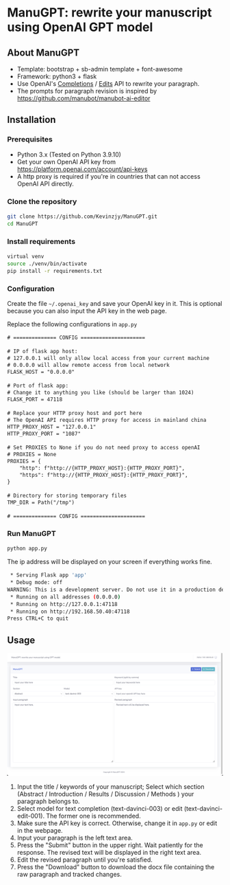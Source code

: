 # ManuGPT: rewrite your manuscript using OpenAI GPT model

## About ManuGPT

- Template: bootstrap + sb-admin template + font-awesome
- Framework: python3 + flask
- Use OpenAI's [Completions](https://platform.openai.com/docs/api-reference/completions) / [Edits](https://platform.openai.com/docs/api-reference/edits) API to rewrite your paragraph.
- The prompts for paragraph revision is inspired by https://github.com/manubot/manubot-ai-editor

## Installation

### Prerequisites

- Python 3.x (Tested on Python 3.9.10)
- Get your own OpenAI API key from https://platform.openai.com/account/api-keys
- A http proxy is required if you're in countries that can not access OpenAI API directly.

### Clone the repository

```bash
git clone https://github.com/Kevinzjy/ManuGPT.git
cd ManuGPT
```

### Install requirements

```bash
virtual venv
source ./venv/bin/activate
pip install -r requirements.txt
```

### Configuration

Create the file `~/.openai_key` and save your OpenAI key in it. This is optional because you can also input the API key in the web page.

Replace the following configurations in `app.py`

```python3
# ============== CONFIG =====================

# IP of flask app host:
# 127.0.0.1 will only allow local access from your current machine
# 0.0.0.0 will allow remote access from local network
FLASK_HOST = "0.0.0.0"

# Port of flask app:
# Change it to anything you like (should be larger than 1024)
FLASK_PORT = 47118

# Replace your HTTP proxy host and port here
# The OpenAI API requires HTTP proxy for access in mainland china
HTTP_PROXY_HOST = "127.0.0.1"
HTTP_PROXY_PORT = "1087"

# Set PROXIES to None if you do not need proxy to access openAI
# PROXIES = None
PROXIES = {
    "http": f"http://{HTTP_PROXY_HOST}:{HTTP_PROXY_PORT}",
    "https": f"http://{HTTP_PROXY_HOST}:{HTTP_PROXY_PORT}",
}

# Directory for storing temporary files
TMP_DIR = Path("/tmp")

# ============== CONFIG =====================
```

### Run ManuGPT

```bash
python app.py
```

The ip address will be displayed on your screen if everything works fine.

```bash
 * Serving Flask app 'app'
 * Debug mode: off
WARNING: This is a development server. Do not use it in a production deployment. Use a production WSGI server instead.
 * Running on all addresses (0.0.0.0)
 * Running on http://127.0.0.1:47118
 * Running on http://192.168.50.40:47118
Press CTRL+C to quit
```

## Usage

![image](https://github.com/Kevinzjy/ManuGPT/blob/master/screenshot.png)

1. Input the title / keywords of your manuscript; Select which section (Abstract / Introduction / Results / Discussion / Methods ) your paragraph belongs to.
2. Select model for text completion (text-davinci-003) or edit (text-davinci-edit-001). The former one is recommended.
3. Make sure the API key is correct. Otherwise, change it in `app.py` or edit in the webpage.
4. Input your paragraph is the left text area.
5. Press the "Submit" button in the upper right. Wait patiently for the response. The revised text will be displayed in the right text area.
6. Edit the revised paragraph until you're satisfied.
7. Press the "Download" button to download the docx file containing the raw paragraph and tracked changes.

